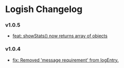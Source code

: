 # Logish Changelog

### v1.0.5
- [feat: showStats() now returns array of objects](https://github.com/webjestic/logish/pull/22)
### v1.0.4
- [fix: Removed 'message requirement' from logEntry.](https://github.com/webjestic/logish/pull/19)

